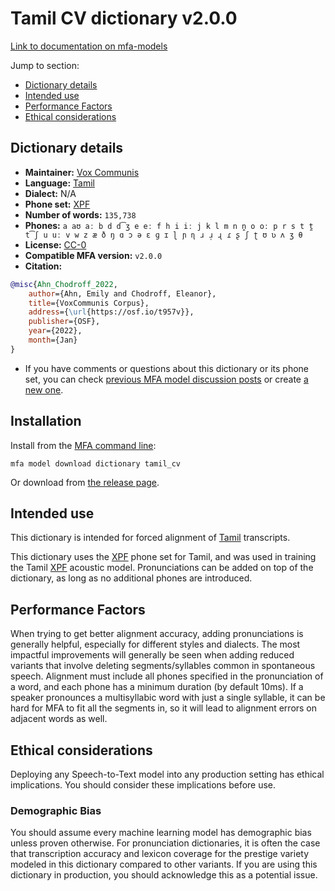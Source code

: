 
# Tamil CV dictionary v2.0.0

[Link to documentation on mfa-models](https://mfa-models.readthedocs.io/en/main/dictionary/tamil_cv.html)

Jump to section:

- [Dictionary details](#dictionary-details)
- [Intended use](#intended-use)
- [Performance Factors](#performance-factors)
- [Ethical considerations](#ethical-considerations)

## Dictionary details

- **Maintainer:** [Vox Communis](https://osf.io/t957v/)
- **Language:** [Tamil](https://en.wikipedia.org/wiki/Tamil_language)
- **Dialect:** N/A
- **Phone set:** [XPF](https://github.com/CohenPr-XPF/XPF)
- **Number of words:** `135,738`
- **Phones:** `a aʊ aː b d d͡ʒ e eː f h i iː j k l m n n̪ o oː p r s t t̪ t͡ʃ u uː v w z æ ð ŋ ɑ ɔ ə ɛ ɡ ɪ ɭ ɲ ɳ ɹ ɹ̩ ɻ ɾ ʂ ʃ ʈ ʊ ʋ ʌ ʒ θ`
- **License:** [CC-0](https://creativecommons.org/publicdomain/zero/1.0/)
- **Compatible MFA version:** `v2.0.0`
- **Citation:**

```bibtex
@misc{Ahn_Chodroff_2022,
	author={Ahn, Emily and Chodroff, Eleanor},
	title={VoxCommunis Corpus},
	address={\url{https://osf.io/t957v}},
	publisher={OSF},
	year={2022},
	month={Jan}
}
```

- If you have comments or questions about this dictionary or its phone set, you can check [previous MFA model discussion posts](https://github.com/MontrealCorpusTools/mfa-models/discussions?discussions_q=Tamil+CV+dictionary+v2.0.0) or create [a new one](https://github.com/MontrealCorpusTools/mfa-models/discussions/new).

## Installation

Install from the [MFA command line](https://montreal-forced-aligner.readthedocs.io/en/latest/user_guide/models/index.html):

```
mfa model download dictionary tamil_cv
```

Or download from [the release page](https://github.com/MontrealCorpusTools/mfa-models/releases/tag/dictionary-tamil_cv-v2.0.0).

## Intended use

This dictionary is intended for forced alignment of [Tamil](https://en.wikipedia.org/wiki/Tamil_language) transcripts.

This dictionary uses the [XPF](https://github.com/CohenPr-XPF/XPF) phone set for Tamil, and was used in training the Tamil [XPF](https://github.com/CohenPr-XPF/XPF) acoustic model. Pronunciations can be added on top of the dictionary, as long as no additional phones are introduced.

## Performance Factors

When trying to get better alignment accuracy, adding pronunciations is generally helpful, especially for different styles and dialects. The most impactful improvements will generally be seen when adding reduced variants that involve deleting segments/syllables common in spontaneous speech.  Alignment must include all phones specified in the pronunciation of a word, and each phone has a minimum duration (by default 10ms). If a speaker pronounces a multisyllabic word with just a single syllable, it can be hard for MFA to fit all the segments in, so it will lead to alignment errors on adjacent words as well.

## Ethical considerations

Deploying any Speech-to-Text model into any production setting has ethical implications. You should consider these implications before use.

### Demographic Bias

You should assume every machine learning model has demographic bias unless proven otherwise. For pronunciation dictionaries, it is often the case that transcription accuracy and lexicon coverage for the prestige variety modeled in this dictionary compared to other variants. If you are using this dictionary in production, you should acknowledge this as a potential issue.
